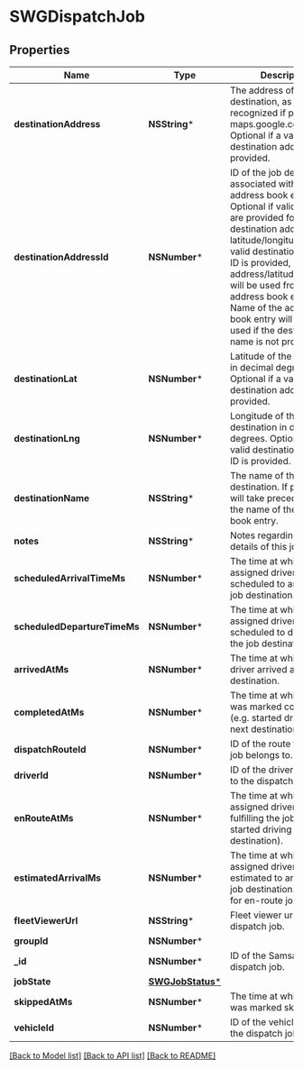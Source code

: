 # SWGDispatchJob

## Properties
Name | Type | Description | Notes
------------ | ------------- | ------------- | -------------
**destinationAddress** | **NSString*** | The address of the job destination, as it would be recognized if provided to maps.google.com. Optional if a valid destination address ID is provided. | [optional] 
**destinationAddressId** | **NSNumber*** | ID of the job destination associated with an address book entry. Optional if valid values are provided for destination address or latitude/longitude. If a valid destination address ID is provided, address/latitude/longitude will be used from the address book entry. Name of the address book entry will only be used if the destination name is not provided. | [optional] 
**destinationLat** | **NSNumber*** | Latitude of the destination in decimal degrees. Optional if a valid destination address ID is provided. | [optional] 
**destinationLng** | **NSNumber*** | Longitude of the destination in decimal degrees. Optional if a valid destination address ID is provided. | [optional] 
**destinationName** | **NSString*** | The name of the job destination. If provided, it will take precedence over the name of the address book entry. | [optional] 
**notes** | **NSString*** | Notes regarding the details of this job. | [optional] 
**scheduledArrivalTimeMs** | **NSNumber*** | The time at which the assigned driver is scheduled to arrive at the job destination. | 
**scheduledDepartureTimeMs** | **NSNumber*** | The time at which the assigned driver is scheduled to depart from the job destination. | [optional] 
**arrivedAtMs** | **NSNumber*** | The time at which the driver arrived at the job destination. | [optional] 
**completedAtMs** | **NSNumber*** | The time at which the job was marked complete (e.g. started driving to the next destination). | [optional] 
**dispatchRouteId** | **NSNumber*** | ID of the route that this job belongs to. | 
**driverId** | **NSNumber*** | ID of the driver assigned to the dispatch job. | [optional] 
**enRouteAtMs** | **NSNumber*** | The time at which the assigned driver started fulfilling the job (e.g. started driving to the destination). | [optional] 
**estimatedArrivalMs** | **NSNumber*** | The time at which the assigned driver is estimated to arrive at the job destination. Only valid for en-route jobs. | [optional] 
**fleetViewerUrl** | **NSString*** | Fleet viewer url of the dispatch job. | [optional] 
**groupId** | **NSNumber*** |  | 
**_id** | **NSNumber*** | ID of the Samsara dispatch job. | 
**jobState** | [**SWGJobStatus***](SWGJobStatus.md) |  | 
**skippedAtMs** | **NSNumber*** | The time at which the job was marked skipped. | [optional] 
**vehicleId** | **NSNumber*** | ID of the vehicle used for the dispatch job. | [optional] 

[[Back to Model list]](../README.md#documentation-for-models) [[Back to API list]](../README.md#documentation-for-api-endpoints) [[Back to README]](../README.md)


